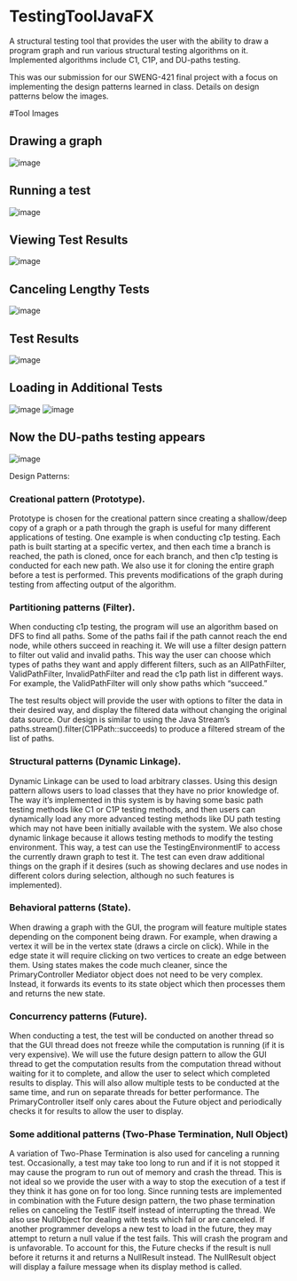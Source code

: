 # TestingToolJavaFX
A structural testing tool that provides the user with the ability to draw a program graph and run various structural testing algorithms on it. 
Implemented algorithms include C1, C1P, and DU-paths testing.

This was our submission for our SWENG-421 final project with a focus on implementing the design patterns learned in class. Details on design patterns below the images.

#Tool Images
## Drawing a graph
![image](https://user-images.githubusercontent.com/58671117/123255173-85956500-d4bd-11eb-8cba-ff2e4a3dac73.png)
## Running a test
![image](https://user-images.githubusercontent.com/58671117/123255248-9e9e1600-d4bd-11eb-84d1-7657477b9e50.png)
## Viewing Test Results
![image](https://user-images.githubusercontent.com/58671117/123255387-c7bea680-d4bd-11eb-9780-d83de50fbe3a.png)
## Canceling Lengthy Tests
![image](https://user-images.githubusercontent.com/58671117/123255525-f472be00-d4bd-11eb-8c6e-f8e1142948bb.png)
## Test Results
![image](https://user-images.githubusercontent.com/58671117/123255424-d1480e80-d4bd-11eb-8d94-4174a64839e3.png)
## Loading in Additional Tests
![image](https://user-images.githubusercontent.com/58671117/123255810-40bdfe00-d4be-11eb-867b-7e44be846103.png)
![image](https://user-images.githubusercontent.com/58671117/123255775-38fe5980-d4be-11eb-8081-994ce7d28c35.png)
## Now the DU-paths testing appears
![image](https://user-images.githubusercontent.com/58671117/123255832-46b3df00-d4be-11eb-9fac-ca7a62f3816c.png)

Design Patterns:

### Creational pattern (**Prototype**).
Prototype is chosen for the creational pattern since creating a shallow/deep copy of a graph or a path through the graph is useful for many different applications of testing. One example is when conducting c1p testing. Each path is built starting at a specific vertex, and then each time a branch is reached, the path is cloned, once for each branch, and then c1p testing is conducted for each new path. We also use it for cloning the entire graph before a test is performed. This prevents modifications of the graph during testing from affecting output of the algorithm.

### Partitioning patterns (**Filter**).  
When conducting c1p testing, the program will use an algorithm based on DFS to find all paths. Some of the paths fail if the path cannot reach the end node, while others succeed in reaching it. We will use a filter design pattern to filter out valid and invalid paths. This way the user can choose which types of paths they want and apply different filters, such as an AllPathFilter, ValidPathFilter, InvalidPathFilter and read the c1p path list in different ways. For example, the ValidPathFilter will only show paths which “succeed.” 

The test results object will provide the user with options to filter the data in their desired way, and display the filtered data without changing the original data source. Our design is similar to using the Java Stream’s paths.stream().filter(C1PPath::succeeds) to produce a filtered stream of the list of paths.

### Structural patterns (**Dynamic Linkage**).   
Dynamic Linkage can be used to load arbitrary classes. Using this design pattern allows users to load classes that they have no prior knowledge of. The way it’s implemented in this system is by having some basic path testing methods like C1 or C1P testing methods, and then users can dynamically load any more advanced testing methods like DU path testing which may not have been initially available with the system. We also chose dynamic linkage because it allows testing methods to modify the testing environment. This way, a test can use the TestingEnvironmentIF to access the currently drawn graph to test it. The test can even draw additional things on the graph if it desires (such as showing declares and use nodes in different colors during selection, although no such features is implemented).

### Behavioral patterns (**State**).
When drawing a graph with the GUI, the program will feature multiple states depending on the component being drawn. For example, when drawing a vertex it will be in the vertex state (draws a circle on click). While in the edge state it will require clicking on two vertices to create an edge between them. Using states makes the code much cleaner, since the PrimaryController Mediator object does not need to be very complex. Instead, it forwards its events to its state object which then processes them and returns the new state. 

### Concurrency  patterns (**Future**).
When conducting a test, the test will be conducted on another thread so that the GUI thread does not freeze while the computation is running (if it is very expensive). We will use the future design pattern to allow the GUI thread to get the computation results from the computation thread without waiting for it to complete, and allow the user to select which completed results to display. This will also allow multiple tests to be conducted at the same time, and run on separate threads for better performance. The PrimaryController itself only cares about the Future object and periodically checks it for results to allow the user to display.

### Some additional patterns (**Two-Phase Termination**, **Null Object**)
A variation of Two-Phase Termination is also used for canceling a running test. Occasionally, a test may take too long to run and if it is not stopped it may cause the program to run out of memory and crash the thread. This is not ideal so we provide the user with a way to stop the execution of a test if they think it has gone on for too long. Since running tests are implemented in combination with the Future design pattern, the two phase termination relies on canceling the TestIF itself instead of interrupting the thread.
We also use NullObject for dealing with tests which fail or are canceled. If another programmer develops a new test to load in the future, they may attempt to return a null value if the test fails. This will crash the program and is unfavorable. To account for this, the Future checks if the result is null before it returns it and returns a NullResult instead. The NullResult object will display a failure message when its display method is called.

